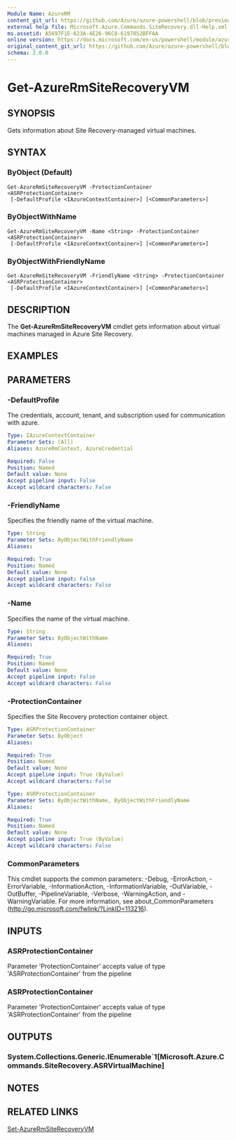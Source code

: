 ```yaml
---
Module Name: AzureRM
content_git_url: https://github.com/Azure/azure-powershell/blob/preview/src/ResourceManager/SiteRecovery/Commands.SiteRecovery/help/Get-AzureRmSiteRecoveryVM.md
external help file: Microsoft.Azure.Commands.SiteRecovery.dll-Help.xml
ms.assetid: A5697F1E-623A-4E26-96C8-6197852BFFAA
online version: https://docs.microsoft.com/en-us/powershell/module/azurerm.siterecovery/get-azurermsiterecoveryvm
original_content_git_url: https://github.com/Azure/azure-powershell/blob/preview/src/ResourceManager/SiteRecovery/Commands.SiteRecovery/help/Get-AzureRmSiteRecoveryVM.md
schema: 2.0.0
---
```


# Get-AzureRmSiteRecoveryVM

## SYNOPSIS
Gets information about Site Recovery-managed virtual machines.

## SYNTAX

### ByObject (Default)
```
Get-AzureRmSiteRecoveryVM -ProtectionContainer <ASRProtectionContainer>
 [-DefaultProfile <IAzureContextContainer>] [<CommonParameters>]
```

### ByObjectWithName
```
Get-AzureRmSiteRecoveryVM -Name <String> -ProtectionContainer <ASRProtectionContainer>
 [-DefaultProfile <IAzureContextContainer>] [<CommonParameters>]
```

### ByObjectWithFriendlyName
```
Get-AzureRmSiteRecoveryVM -FriendlyName <String> -ProtectionContainer <ASRProtectionContainer>
 [-DefaultProfile <IAzureContextContainer>] [<CommonParameters>]
```

## DESCRIPTION
The **Get-AzureRmSiteRecoveryVM** cmdlet gets information about virtual machines managed in Azure Site Recovery.

## EXAMPLES

## PARAMETERS

### -DefaultProfile
The credentials, account, tenant, and subscription used for communication with azure.

```yaml
Type: IAzureContextContainer
Parameter Sets: (All)
Aliases: AzureRmContext, AzureCredential

Required: False
Position: Named
Default value: None
Accept pipeline input: False
Accept wildcard characters: False
```

### -FriendlyName
Specifies the friendly name of the virtual machine.

```yaml
Type: String
Parameter Sets: ByObjectWithFriendlyName
Aliases: 

Required: True
Position: Named
Default value: None
Accept pipeline input: False
Accept wildcard characters: False
```

### -Name
Specifies the name of the virtual machine.

```yaml
Type: String
Parameter Sets: ByObjectWithName
Aliases: 

Required: True
Position: Named
Default value: None
Accept pipeline input: False
Accept wildcard characters: False
```

### -ProtectionContainer
Specifies the Site Recovery protection container object.

```yaml
Type: ASRProtectionContainer
Parameter Sets: ByObject
Aliases: 

Required: True
Position: Named
Default value: None
Accept pipeline input: True (ByValue)
Accept wildcard characters: False
```

```yaml
Type: ASRProtectionContainer
Parameter Sets: ByObjectWithName, ByObjectWithFriendlyName
Aliases: 

Required: True
Position: Named
Default value: None
Accept pipeline input: True (ByValue)
Accept wildcard characters: False
```

### CommonParameters
This cmdlet supports the common parameters: -Debug, -ErrorAction, -ErrorVariable, -InformationAction, -InformationVariable, -OutVariable, -OutBuffer, -PipelineVariable, -Verbose, -WarningAction, and -WarningVariable. For more information, see about_CommonParameters (http://go.microsoft.com/fwlink/?LinkID=113216).

## INPUTS

### ASRProtectionContainer
Parameter 'ProtectionContainer' accepts value of type 'ASRProtectionContainer' from the pipeline

### ASRProtectionContainer
Parameter 'ProtectionContainer' accepts value of type 'ASRProtectionContainer' from the pipeline

## OUTPUTS

### System.Collections.Generic.IEnumerable`1[Microsoft.Azure.Commands.SiteRecovery.ASRVirtualMachine]

## NOTES

## RELATED LINKS

[Set-AzureRmSiteRecoveryVM](./Set-AzureRmSiteRecoveryVM.md)